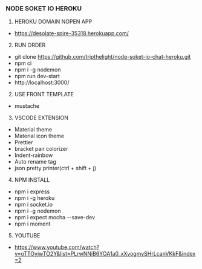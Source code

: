 ### NODE SOKET IO HEROKU

1. HEROKU DOMAIN NOPEN APP
- https://desolate-spire-35318.herokuapp.com/

2. RUN ORDER
- git clone https://github.com/tripthelight/node-soket-io-chat-heroku.git
- npm ci
- npm i -g nodemon
- npm run dev-start
- http://localhost:3000/

2. USE FRONT TEMPLATE
- mustache

3. VSCODE EXTENSION
- Material theme
- Material icon theme
- Prettier
- bracket pair colorizer
- Indent-rainbow
- Auto rename tag
- json pretty printer(ctrl + shift + j)

4. NPM INSTALL
- npm i express
- npm i -g heroku
- npm i socket.io
- npm i -g nodemon
- npm i expect mocha --save-dev
- npm i moment

5. YOUTUBE
- https://www.youtube.com/watch?v=oTTOyiwTO2Y&list=PLrwNNiB6YOA1a0_xXvogmvSHrLcanVKkF&index=2